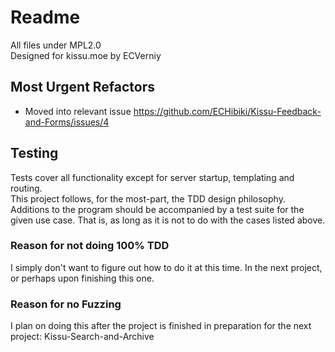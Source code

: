 # Readme
All files under MPL2.0<br/>
Designed for kissu.moe by ECVerniy

## Most Urgent Refactors
 - Moved into relevant issue  https://github.com/ECHibiki/Kissu-Feedback-and-Forms/issues/4
## Testing
Tests cover all functionality except for server startup, templating and routing.<br/>
This project follows, for the most-part, the TDD design philosophy. Additions to the program should be accompanied by a test suite for the given use case. That is, as long as it is not to do with the cases listed above.<br/>
### Reason for not doing 100% TDD
I simply don't want to figure out how to do it at this time. In the next project, or perhaps upon finishing this one.
### Reason for no Fuzzing
I plan on doing this after the project is finished in preparation for the next project: Kissu-Search-and-Archive
